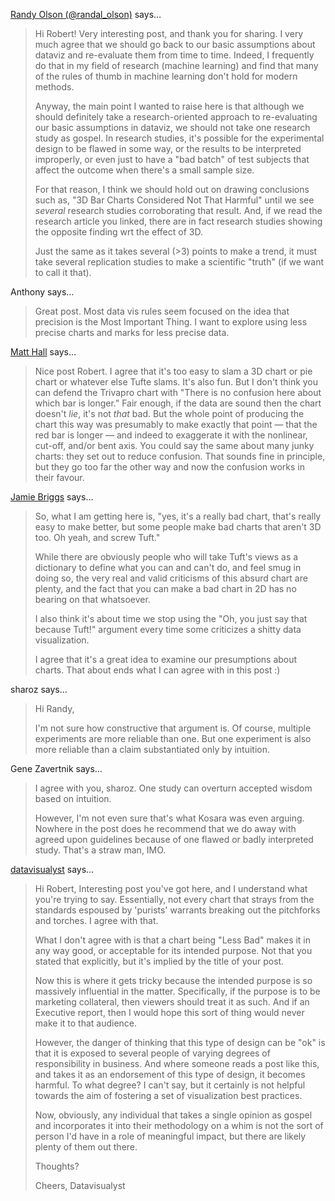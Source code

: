 <a href="http://twitter.com/randal_olson" rel="nofollow noopener" target="_blank">Randy Olson (@randal_olson)</a> says…
>	Hi Robert! Very interesting post, and thank you for sharing. I very much agree that we should go back to our basic assumptions about dataviz and re-evaluate them from time to time. Indeed, I frequently do that in my field of research (machine learning) and find that many of the rules of thumb in machine learning don't hold for modern methods.
>	
>	Anyway, the main point I wanted to raise here is that although we should definitely take a research-oriented approach to re-evaluating our basic assumptions in dataviz, we should not take one research study as gospel. In research studies, it's possible for the experimental design to be flawed in some way, or the results to be interpreted improperly, or even just to have a "bad batch" of test subjects that affect the outcome when there's a small sample size.
>	
>	For that reason, I think we should hold out on drawing conclusions such as, "3D Bar Charts Considered Not That Harmful" until we see *several* research studies corroborating that result. And, if we read the research article you linked, there are in fact research studies showing the opposite finding wrt the effect of 3D.
>	
>	Just the same as it takes several (&gt;3) points to make a trend, it must take several replication studies to make a scientific "truth" (if we want to call it that).

Anthony says…
>	Great post. Most data vis rules seem focused on the idea that precision is the Most Important Thing. I want to explore using less precise charts and marks for less precise data.

<a href="http://www.agilegeoscience.com/" rel="nofollow noopener" target="_blank">Matt Hall</a> says…
>	Nice post Robert. I agree that it's too easy to slam a 3D chart or pie chart or whatever else Tufte slams. It's also fun. But I don't think you can defend the Trivapro chart with "There is no confusion here about which bar is longer." Fair enough, if the data are sound then the chart doesn't *lie*, it's not *that* bad. But the whole point of producing the chart this way was presumably to make exactly that point — that the red bar is longer — and indeed to exaggerate it with the nonlinear, cut-off, and/or bent axis. You could say the same about many junky charts: they set out to reduce confusion. That sounds fine in principle, but they go too far the other way and now the confusion works in their favour.

<a href="https://plus.google.com/112734284568833707471" rel="nofollow noopener" target="_blank">Jamie Briggs</a> says…
>	So, what I am getting here is, "yes, it's a really bad chart, that's really easy to make better, but some people make bad charts that aren't 3D too.  Oh yeah, and screw Tuft."
>	
>	While there are obviously people who will take Tuft's views as a dictionary to define what you can and can't do, and feel smug in doing so, the very real and valid criticisms of this absurd chart are plenty, and the fact that you can make a bad chart in 2D has no bearing on that whatsoever.
>	
>	I also think it's about time we stop using the "Oh, you just say that because Tuft!" argument every time some criticizes a shitty data visualization.
>	
>	I agree that it's a great idea to examine our presumptions about charts. That about ends what I can agree with in this post :)

sharoz says…
>	Hi Randy,
>	
>	I'm not sure how constructive that argument is. Of course, multiple experiments are more reliable than one. But one experiment is also more reliable than a claim substantiated only by intuition.

Gene Zavertnik says…
>	I agree with you, sharoz. One study can overturn accepted wisdom based on intuition. 
>	
>	However, I'm not even sure that's what Kosara was even arguing. Nowhere in the post does he recommend that we do away with agreed upon guidelines because of one flawed or badly interpreted study. That's a straw man, IMO.

<a href="http://gravatar.com/datavisualyst" rel="nofollow noopener" target="_blank">datavisualyst</a> says…
>	Hi Robert, 
>	Interesting post you've got here, and I understand what you're trying to say. Essentially, not every chart that strays from the standards espoused by 'purists' warrants breaking out the pitchforks and torches. I agree with that. 
>	
>	What I don't agree with is that a chart being "Less Bad" makes it in any way good, or acceptable for its intended purpose. Not that you stated that explicitly, but it's implied by the title of your post.
>	
>	Now this is where it gets tricky because the intended purpose is so massively influential in the matter. Specifically, if the purpose is to be marketing collateral, then viewers should treat it as such. And if an Executive report, then I would hope this sort of thing would never make it to that audience.
>	
>	However, the danger of thinking that this type of design can be "ok" is that it is exposed to several people of varying degrees of responsibility in business. And where someone reads a post like this, and takes it as an endorsement of this type of design, it becomes harmful. To what degree? I can't say, but it certainly is not helpful towards the aim of fostering a set of visualization best practices. 
>	
>	Now, obviously, any individual that takes a single opinion as gospel and incorporates it into their methodology on a whim is not the sort of person I'd have in a role of meaningful impact, but there are likely plenty of them out there.
>	
>	Thoughts?
>	
>	Cheers,
>	Datavisualyst
